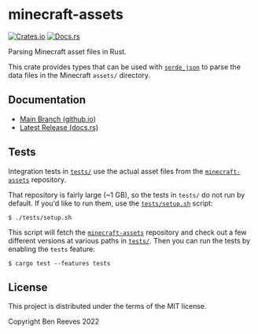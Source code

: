 # minecraft-assets

[![Crates.io](https://img.shields.io/crates/v/minecraft-assets.svg)](https://crates.io/crates/minecraft-assets)
[![Docs.rs](https://img.shields.io/badge/docs-latest-blue.svg)](https://docs.rs/minecraft-assets)

Parsing Minecraft asset files in Rust.

This crate provides types that can be used with [`serde_json`] to parse the
data files in the Minecraft `assets/` directory.

[`serde_json`]: https://lib.rs/crates/serde_json

## Documentation

* [Main Branch (github.io)](https://bgr360.github.io/minecraft-assets-rs/minecraft_assets/)
* [Latest Release (docs.rs)](https://docs.rs/minecraft-assets)

## Tests

Integration tests in [`tests/`](tests/) use the actual asset files from the
[`minecraft-assets`] repository.

That repository is fairly large (~1 GB), so the tests in `tests/` do not run by
default. If you'd like to run them, use the [`tests/setup.sh`](tests/setup.sh)
script:

```
$ ./tests/setup.sh
```

This script will fetch the [`minecraft-assets`] repository and check out a few
different versions at various paths in [`tests/`](tests/). Then you can run the
tests by enabling the `tests` feature:

```
$ cargo test --features tests
```

[`minecraft-assets`]: https://github.com/InventivetalentDev

## License

This project is distributed under the terms of the MIT license.

Copyright Ben Reeves 2022
